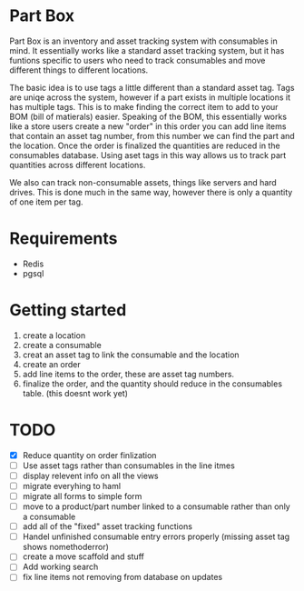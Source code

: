 # Part Box

Part Box is an inventory and asset tracking system with consumables in mind. It essentially works like a standard asset tracking system, but it has funtions specific to
users who need to track consumables and move different things to different locations.

The basic idea is to use tags a little different than a standard asset tag. Tags are uniqe across the system, however if a part exists in multiple locations
it has multiple tags. This is to make finding the correct item to add to your BOM (bill of matierals) easier. Speaking of the BOM, this essentially works like a store
users create a new "order" in this order you can add line items that contain an asset tag number, from this number we can find the part and the location. Once the order is finalized the quantities are reduced in the consumables database. Using aset tags in this way allows us to track part quantities across different locations.

We also can track non-consumable assets, things like servers and hard drives. This is done much in the same way, however there is only a quantity of one item per tag.

# Requirements

- Redis
- pgsql


# Getting started
1. create a location
2. create a consumable
3. creat an asset tag to link the consumable and the location
4. create an order
5. add line items to the order, these are asset tag numbers.
6. finalize the order, and the quantity should reduce in the consumables table. (this doesnt work yet)

# TODO

- [x] Reduce quantity on order finlization
- [ ] Use asset tags rather than consumables in the line itmes
- [ ] display relevent info on all the views
- [ ] migrate everyhing to haml
- [ ] migrate all forms to simple form
- [ ] move to a product/part number linked to a consumable rather than only a consumable
- [ ] add all of the "fixed" asset tracking functions
- [ ] Handel unfinished consumable entry errors properly (missing asset tag shows nomethoderror)
- [ ] create a move scaffold and stuff
- [ ] Add working search
- [ ] fix line items not removing from database on updates
